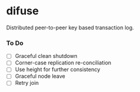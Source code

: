 # difuse
Distributed peer-to-peer key based transaction log.

### To Do

- [ ] Graceful clean shutdown
- [ ] Corner-case replication re-conciliation
- [ ] Use height for further consistency
- [ ] Graceful node leave
- [ ] Retry join
